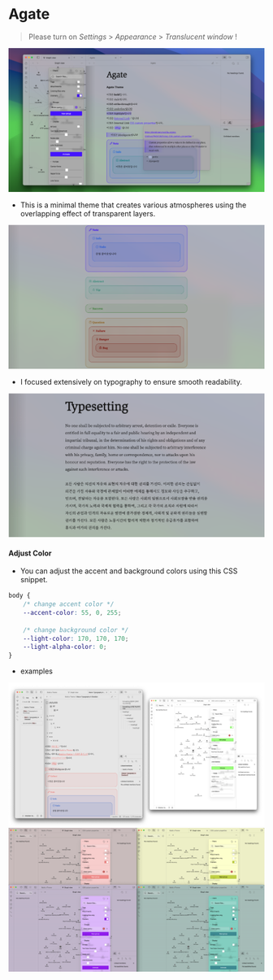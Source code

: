 # Agate

> Please turn on *Settings* > *Appearance* > *Translucent window* !

<img src="./agate_screenshot.png">

- This is a minimal theme that creates various atmospheres using the overlapping effect of transparent layers.
<img src="./img-01.png">

- I focused extensively on typography to ensure smooth readability.
<img src="./img-02.png">

#### Adjust Color
- You can adjust the accent and background colors using this CSS snippet.
```css
body {
	/* change accent color */
	--accent-color: 55, 0, 255;

	/* change background color */
	--light-color: 170, 170, 170;
	--light-alpha-color: 0;
}
```

- examples
<img src="./img-03.png">
<img src="./img-04.png">
